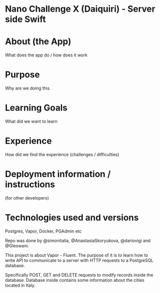 # Nano Challenge X (Daiquiri) - Server side Swift

# About (the App)
What does the app do / how does it work



# Purpose
Why are we doing this



# Learning Goals
What did we want to learn




# Experience
How did we find the experience (challenges / difficulties)




# Deployment information / instructions 
(for other developers)




# Technologies used and versions
Postgres, Vapor, Docker, PGAdmin etc



Repo was done by @simonitalia, @AnastasiaSkoryukova, @dariovigi and @Gleswam.


This project is about Vapor - Fluent. The purpose of it is to learn how to write API to communicate to a server with HTTP requests to a PostgreSQL database.


Specifically POST, GET and DELETE requests to modify records inside the database.
Database inside contains some information about the cities located in Italy.
